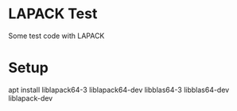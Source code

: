 # LAPACK Test
Some test code with LAPACK

# Setup
apt install liblapack64-3 liblapack64-dev libblas64-3 libblas64-dev liblapack-dev

